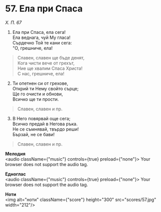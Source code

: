 # 57. Ела при Спаса

_Х. П. 67_

1. Ела при Спаса, ела сега!  
Ела веднага, чуй Му гласа!  
Сърдечно Той те кани сега:  
"О, грешниче, ела!  

> Славен, славен ще бъде денят,  
> Кога чисти вече от грехът,  
> Ние ще хвалим Спаса Христа!  
> С нас, грешниче, ела!

2. Ти опетнен си от грехове,  
Открий ти Нему свойто сърце;  
Ще го очисти и обнови,  
Всичко ще ти прости.  

> Славен, славен и пр.  

3. В Него повярвай още сега;  
Всичко предай в Негова ръка.  
Не се съмнявай, твърдо реши!  
Бързай, не се бави!  

> Славен, славен и пр.

**Мелодия**  
<audio className={"music"} controls={true} preload={"none"}>
    <source src="mp3/57.mp3" type="audio/mpeg"/>
    Your browser does not support the audio tag.
</audio>

**Едноглас**  
<audio className={"music"} controls={true} preload={"none"}>
    <source src="transp/57.mp3" type="audio/mpeg"/>
    Your browser does not support the audio tag.
</audio>

**Ноти**  
<img alt="ноти" className={"score"} height="300" src="scores/57.jpg" width="212"/>
